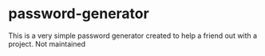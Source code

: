 # password-generator

This is a very simple password generator created to help a friend out with a project.
Not maintained 
